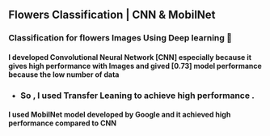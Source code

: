 ## Flowers Classification | CNN & MobilNet

###  Classification for flowers Images Using Deep learning 💐

#### I developed Convolutional Neural Network [CNN] especially because it gives high performance with Images and gived [0.73] model performance because the low number of data

- ### So , I used Transfer Leaning to achieve high performance .

#### I used MobilNet model developed by Google and it achieved high performance compared to CNN
